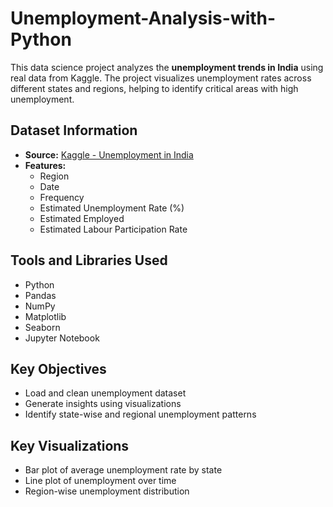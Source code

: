 # Unemployment-Analysis-with-Python
This data science project analyzes the **unemployment trends in India** using real data from Kaggle. The project visualizes unemployment rates across different states and regions, helping to identify critical areas with high unemployment.

## Dataset Information

- **Source:** [Kaggle - Unemployment in India](https://www.kaggle.com/datasets/gokulrajkmv/unemployment-in-india)
- **Features:**
  - Region
  - Date
  - Frequency
  - Estimated Unemployment Rate (%)
  - Estimated Employed
  - Estimated Labour Participation Rate

## Tools and Libraries Used

- Python
- Pandas
- NumPy
- Matplotlib
- Seaborn
- Jupyter Notebook

## Key Objectives

- Load and clean unemployment dataset
- Generate insights using visualizations
- Identify state-wise and regional unemployment patterns

## Key Visualizations

- Bar plot of average unemployment rate by state
- Line plot of unemployment over time
- Region-wise unemployment distribution
